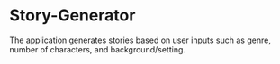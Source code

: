 # Story-Generator
The application generates stories based on user inputs such as genre, number of characters, and background/setting.
